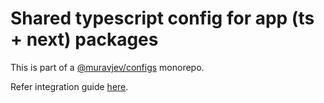 # Shared typescript config for app (ts + next) packages

This is part of a [@muravjev/configs](https://github.com/muravjev/configs) monorepo.

Refer integration guide [here](../README.md#typescript-ts--next).
